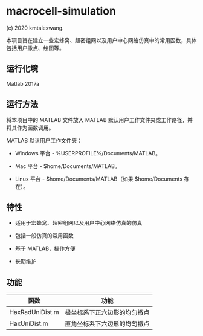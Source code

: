 # macrocell-simulation

(c) 2020 kmtalexwang.

本项目旨在建立一些宏蜂窝、超密组网以及用户中心网络仿真中的常用函数，具体包括用户撒点、绘图等。

## 运行化境

Matlab 2017a

## 运行方法

将本项目中的 MATLAB 文件放入 MATLAB 默认用户工作文件夹或工作路径，并将其作为函数调用。

MATLAB 默认用户工作文件夹：

* Windows 平台 - %USERPROFILE%/Documents/MATLAB。

* Mac 平台 - $home/Documents/MATLAB。

* Linux 平台 - $home/Documents/MATLAB（如果 $home/Documents 存在）。

## 特性

* 适用于宏蜂窝、超密组网以及用户中心网络仿真的仿真

* 包括一般仿真的常用函数

* 基于 MATLAB，操作方便

* 长期维护

## 功能

| 函数 | 功能  |
|  ----  | ----  |
| HaxRadUniDist.m | 极坐标系下正六边形的均匀撒点 |
| HaxUniDist.m | 直角坐标系下六边形的均匀撒点 |

